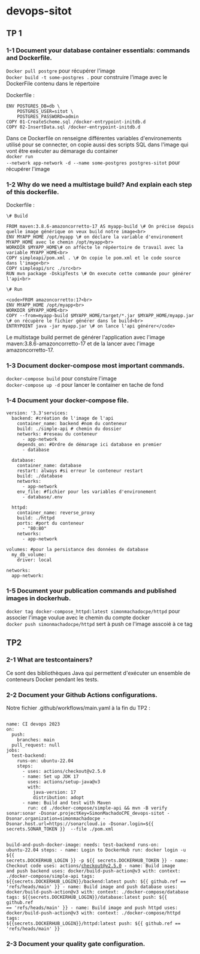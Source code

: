 # devops-sitot

## TP 1

### 1-1 Document your database container essentials: commands and Dockerfile.

<code>Docker pull postgre</code> pour récupérer l'image<br>
<code>Docker build  -t some-postgres .</code> pour construire l'image avec le DockerFile contenu dans le répertoire <br>

Dockerfile :

```FROM postgres:14.1-alpine
ENV POSTGRES_DB=db \
    POSTGRES_USER=sitot \
    POSTGRES_PASSWORD=admin
COPY 01-CreateScheme.sql /docker-entrypoint-initdb.d
COPY 02-InsertData.sql /docker-entrypoint-initdb.d
```

Dans ce Dockerfile on renseigne différentes variables d'environements utilisé pour se connecter, on copie aussi des scripts SQL dans l'image qui vont être exécuter au démarage du container<br>
<code>docker run --network app-network -d --name some-postgres postgres-sitot</code> pour récupérer l'image

### 1-2 Why do we need a multistage build? And explain each step of this dockerfile.

Dockerfile :
```
\# Build

FROM maven:3.8.6-amazoncorretto-17 AS myapp-build \# On précise depuis quelle image générique on veux build notre image<br>
ENV MYAPP_HOME /opt/myapp \# on déclare la variable d'environement MYAPP_HOME avec le chemin /opt/myapp<br>
WORKDIR $MYAPP_HOME\# on affècte le répéertoire de travail avec la variable MYAPP_HOME<br>
COPY simpleapi/pom.xml . \# On copie le pom.xml et le code source  dans l'image<br>
COPY simpleapi/src ./src<br>
RUN mvn package -DskipTests \# On execute cette commande pour générer l'api<br>

\# Run

<code>FROM amazoncorretto:17<br>
ENV MYAPP_HOME /opt/myapp<br>
WORKDIR $MYAPP_HOME<br>
COPY --from=myapp-build $MYAPP_HOME/target/*.jar $MYAPP_HOME/myapp.jar \# on récupère le fichier générer dans le build<br>
ENTRYPOINT java -jar myapp.jar \# on lance l'api générer</code>
```
Le multistage build permet de générer l'application avec l'image  maven:3.8.6-amazoncorretto-17 et de la lancer avec l'image amazoncorretto-17.

### 1-3 Document docker-compose most important commands.

<code>docker-compose build</code> pour constuire l'image<br>
<code>docker-compose up -d</code> pour lancer le container en tache de fond

### 1-4 Document your docker-compose file.
```
version: '3.3'services:
  backend: #création de l'image de l'api
    container_name: backend #nom du conteneur
    build: ./simple-api # chemin du dossier
    networks: #reseau du conteneur
      - app-network
    depends_on: #Ordre de démarage ici database en premier
      - database

  database:
    container_name: database
    restart: always #si erreur le conteneur restart
    build: ./database
    networks:
      - app-network
    env_file: #fichier pour les variables d'environement
      - database/.env

  httpd:
    container_name: reverse_proxy
    build: ./httpd
    ports: #port du conteneur
      - "80:80"
    networks:
      - app-network

volumes: #pour la persistance des données de database
  my_db_volume:
    driver: local

networks:
  app-network:
```

### 1-5 Document your publication commands and published images in dockerhub.

```docker tag docker-compose_httpd:latest simonmachadocpe/httpd```  pour associer l'image voulue avec le chemin du compte docker<br>
```docker push simonmachadocpe/httpd``` sert à push ce l'image asscoié à ce tag 

## TP2

### 2-1 What are testcontainers?

Ce sont des bibliothèques Java qui permettent d'exécuter un ensemble de conteneurs Docker pendant les tests.

### 2-2 Document your Github Actions configurations.

Notre fichier .github/workflows/main.yaml à la fin du TP2 :

<code>
name: CI devops 2023
on:
  push:
    branches: main
  pull_request: null
jobs:
  test-backend:
    runs-on: ubuntu-22.04
    steps:
      - uses: actions/checkout@v2.5.0
      - name: Set up JDK 17
        uses: actions/setup-java@v3
        with:
          java-version: 17
          distribution: adopt
      - name: Build and test with Maven
        run: cd ./docker-compose/simple-api && mvn -B verify sonar:sonar -Dsonar.projectKey=SimonMachadoCPE_devops-sitot -Dsonar.organization=simonmachadocpe -Dsonar.host.url=https://sonarcloud.io -Dsonar.login=${{ secrets.SONAR_TOKEN }}  --file ./pom.xml

  build-and-push-docker-image:
    needs: test-backend
    runs-on: ubuntu-22.04
    steps:
      - name: Login to DockerHub
        run: docker login -u ${{ secrets.DOCKERHUB_LOGIN }} -p ${{ secrets.DOCKERHUB_TOKEN }}
      - name: Checkout code
        uses: actions/checkout@v2.5.0
      - name: Build image and push backend
        uses: docker/build-push-action@v3
        with:
          context: ./docker-compose/simple-api
          tags: ${{secrets.DOCKERHUB_LOGIN}}/backend:latest
          push: ${{ github.ref == 'refs/heads/main' }}
      - name: Build image and push database
        uses: docker/build-push-action@v3
        with:
          context: ./docker-compose/database
          tags: ${{secrets.DOCKERHUB_LOGIN}}/database:latest
          push: ${{ github.ref == 'refs/heads/main' }}
      - name: Build image and push httpd
        uses: docker/build-push-action@v3
        with:
          context: ./docker-compose/httpd
          tags: ${{secrets.DOCKERHUB_LOGIN}}/httpd:latest
          push: ${{ github.ref == 'refs/heads/main' }}
</code>


### 2-3 Document your quality gate configuration.


